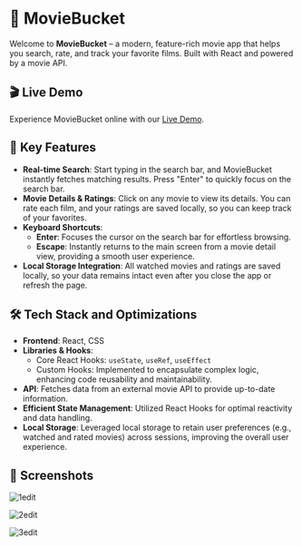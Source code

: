 # 🎥 MovieBucket

Welcome to **MovieBucket** – a modern, feature-rich movie app that helps you search, rate, and track your favorite films. Built with React and powered by a movie API.

## 🎬 Live Demo

Experience MovieBucket online with our [Live Demo](https://movie-bucket-rs.netlify.app/).

## 🌟 Key Features

- **Real-time Search**: Start typing in the search bar, and MovieBucket instantly fetches matching results. Press "Enter" to quickly focus on the search bar.
- **Movie Details & Ratings**: Click on any movie to view its details. You can rate each film, and your ratings are saved locally, so you can keep track of your favorites.
- **Keyboard Shortcuts**:
  - **Enter**: Focuses the cursor on the search bar for effortless browsing.
  - **Escape**: Instantly returns to the main screen from a movie detail view, providing a smooth user experience.
- **Local Storage Integration**: All watched movies and ratings are saved locally, so your data remains intact even after you close the app or refresh the page.

## 🛠️ Tech Stack and Optimizations

- **Frontend**: React, CSS
- **Libraries & Hooks**:
  - Core React Hooks: `useState`, `useRef`, `useEffect`
  - Custom Hooks: Implemented to encapsulate complex logic, enhancing code reusability and maintainability.
- **API**: Fetches data from an external movie API to provide up-to-date information.
- **Efficient State Management**: Utilized React Hooks for optimal reactivity and data handling.
- **Local Storage**: Leveraged local storage to retain user preferences (e.g., watched and rated movies) across sessions, improving the overall user experience.

## 📸 Screenshots

![1edit](https://github.com/user-attachments/assets/a008ea78-eb5c-4b4f-a573-dec51a80083e)

![2edit](https://github.com/user-attachments/assets/e7cb8cc2-5c36-4b64-ba93-f38f9c212de6)

![3edit](https://github.com/user-attachments/assets/0b41da15-43be-469b-9afa-c2567639a88a)


